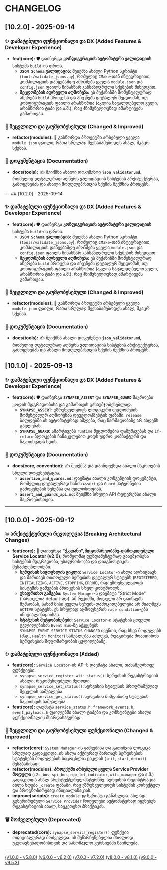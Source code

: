 # CHANGELOG

## [10.2.0] - 2025-09-14

### ✨ დამატებული ფუნქციონალი და DX (Added Features & Developer Experience)

- **feat(core):** 🛡️ დაინერგა **კონფიგურაციის ავტომატური ვალიდაციის** სისტემა `build`-ის დროს.
  - **`JSON Schema` ვალიდაცია:** შეიქმნა ახალი Python სკრიპტი (`tools/validate_jsons.py`), რომელიც `CMake`-თან ინტეგრაციით, კომპილაციის დაწყებამდე ამოწმებს ყველა `module.json` და `config.json` ფაილს წინასწარ განსაზღვრული სქემების მიხედვით.
  - **შეცდომების ადრეული აღმოჩენა:** ეს მექანიზმი მომენტალურად აჩერებს `build` პროცესს და აჩვენებს დეტალურ შეცდომას, თუ კონფიგურაციის ფაილი არასწორია (აკლია სავალდებულო ველი, არასწორია ტიპი და ა.შ.), რაც მნიშვნელოვნად ამარტივებს გამართვას.

### 🔄 შეცვლილი და გაუმჯობესებული (Changed & Improved)

- **refactor(modules):** 🧹 გასწორდა პროექტში არსებული ყველა `module.json` ფაილი, რათა სრულად შეესაბამებოდეს ახალ, მკაცრ სქემას.

### 📄 დოკუმენტაცია (Documentation)

- **docs(tools):** ✍️ შეიქმნა ახალი დოკუმენტი **`json_validator.md`**, რომელიც დეტალურად აღწერს ვალიდაციის სისტემის არქიტექტურას, გამოყენებას და ახალი მოდულებისთვის სქემის შექმნის პროცესს.

---## [10.2.0] - 2025-09-14

### ✨ დამატებული ფუნქციონალი და DX (Added Features & Developer Experience)

- **feat(core):** 🛡️ დაინერგა **კონფიგურაციის ავტომატური ვალიდაციის** სისტემა `build`-ის დროს.
  - **`JSON Schema` ვალიდაცია:** შეიქმნა ახალი Python სკრიპტი (`tools/validate_jsons.py`), რომელიც `CMake`-თან ინტეგრაციით, კომპილაციის დაწყებამდე ამოწმებს ყველა `module.json` და `config.json` ფაილს წინასწარ განსაზღვრული სქემების მიხედვით.
  - **შეცდომების ადრეული აღმოჩენა:** ეს მექანიზმი მომენტალურად აჩერებს `build` პროცესს და აჩვენებს დეტალურ შეცდომას, თუ კონფიგურაციის ფაილი არასწორია (აკლია სავალდებულო ველი, არასწორია ტიპი და ა.შ.), რაც მნიშვნელოვნად ამარტივებს გამართვას.

### 🔄 შეცვლილი და გაუმჯობესებული (Changed & Improved)

- **refactor(modules):** 🧹 გასწორდა პროექტში არსებული ყველა `module.json` ფაილი, რათა სრულად შეესაბამებოდეს ახალ, მკაცრ სქემას.

### 📄 დოკუმენტაცია (Documentation)

- **docs(tools):** ✍️ შეიქმნა ახალი დოკუმენტი **`json_validator.md`**, რომელიც დეტალურად აღწერს ვალიდაციის სისტემის არქიტექტურას, გამოყენებას და ახალი მოდულებისთვის სქემის შექმნის პროცესს.

## [10.1.0] - 2025-09-13

### ✨ დამატებული ფუნქციონალი და DX (Added Features & Developer Experience)

- **feat(core):** 🛡️ დაინერგა **`SYNAPSE_ASSERT`** და **`SYNAPSE_GUARD`** მაკროები კოდის მდგრადობისა და გამართვის გასაუმჯობესებლად.
  - **`SYNAPSE_ASSERT`:** უზრუნველყოფს ლოგიკური შეცდომების მომენტალურ აღმოჩენას დეველოპმენტის ფაზაში. `release` ბილდებში ის ავტომატურად იშლება, რაც წარმადობაზე არ ახდენს გავლენას.
  - **`SYNAPSE_GUARD`:** ამარტივებს `runtime` შეცდომების დამუშავებას და `if-return` ბლოკების ჩანაცვლებით კოდს უფრო კომპაქტურს და წაკითხვადს ხდის.

### 📄 დოკუმენტაცია (Documentation)

- **docs(core, convention):** ✍️ შეიქმნა და დაინდექსდა ახალი მაკროების სრული დოკუმენტაცია.
  - **`assertion_and_guards.md`:** დაემატა ახალი კონვენციის დოკუმენტი, რომელიც დეტალურად ხსნის `Assert` და `Guard` პატერნების გამოყენების წესებსა და ფილოსოფიას.
  - **`assert_and_guards_api.md`:** შეიქმნა სრული API რეფერენსი ახალი მაკროებისთვის.

---

## [10.0.0] - 2025-09-12

### 💥 არქიტექტურული რევოლუცია (Breaking Architectural Changes)

- **feat(core):** 🚀 დაინერგა **"ჭკვიანი", მდგომარეობაზე-დამოკიდებული Service Locator (v2.0)**, რომელმაც ფუნდამენტურად გააუმჯობესა სისტემის მდგრადობა, უსაფრთხოება და დიაგნოსტიკის შესაძლებლობები.
  - **სერვისის სიცოცხლის ციკლი:** `Service Locator`-ი ახლა აღრიცხავს და მართავს თითოეული სერვისის დეტალურ სტატუსს (`REGISTERED`, `INITIALIZING`, `ACTIVE`, `STOPPING`, `ERROR`), რაც უზრუნველყოფს სისტემის გაშვების პროცესის სრულ კონტროლს.
  - **უსაფრთხო გაშვება:** `System Manager`-ს დაემატა "Strict Mode" (ჩართულია default-ად). ამ რეჟიმში, მოდული არ დაიწყებს მუშაობას, სანამ მისი ყველა სერვის-დამოკიდებულება არ მიაღწევს `ACTIVE` სტატუსს. ეს სრულად აღმოფხვრის `race condition`-ებს ინიციალიზაციისას.
  - **სტატუსის შეტყობინებები:** `Service Locator`-ი სტატუსის ყოველი ცვლილებისას `Event Bus`-ზე აქვეყნებს `SYNAPSE_EVENT_SERVICE_STATUS_CHANGED` ივენთს, რაც სხვა მოდულებს (მაგ., `Health Monitor`) საშუალებას აძლევს, რეაგირება მოახდინონ სერვისების მდგომარეობის ცვლილებაზე.

### ✨ დამატებული ფუნქციონალი (Added)

- **feat(core):** `Service Locator`-ის API-ს დაემატა ახალი, თანამედროვე ფუნქციები:
  - `synapse_service_register_with_status()`: სერვისის რეგისტრაციის ახალი, რეკომენდებული მეთოდი.
  - `synapse_service_set_status()`: სერვისის სტატუსის პროგრამულად შეცვლის საშუალება.
  - `synapse_service_get_status()`: სერვისის მიმდინარე სტატუსის წაკითხვის საშუალება.
- **feat(core):** დაემატა `service_status.h`, `framework_events.h`, `event_payloads.h` ფაილებში ახალი ტიპები და კონსტანტები ახალი ფუნქციონალის მხარდასაჭერად.

### 🔄 შეცვლილი და გაუმჯობესებული ფუნქციონალი (Changed & Improved)

- **refactor(core):** `System Manager`-ის გაშვებისა და გათიშვის ლოგიკა სრულად გადაკეთდა. ის ახლა აქტიურად მართავს სერვისების სტატუსებს მოდულების სიცოცხლის ციკლის (`init`, `start`, `deinit`) შესაბამისად.
- **refactor(modules):** **პროექტში არსებული ყველა Service Provider მოდული** (`i2c_bus`, `spi_bus`, `rgb_led_indicator`, `wifi_manager` და ა.შ.) გადაკეთდა ახალ არქიტექტურულ პატერნზე. სერვისის რეგისტრაცია ახლა ხდება `_create` ფაზაში, რაც უზრუნველყოფს სისტემის კორექტულ და პროგნოზირებად ინიციალიზაციას.
- **improve(scripts):** `create_module.py` სკრიპტი განახლდა. ახლად გენერირებული `Service Provider` მოდულები ავტომატურად იყენებენ რეგისტრაციის ახალ, საუკეთესო პრაქტიკას.

### 🗑️ მოძველებული (Deprecated)

- **deprecated(core):** `synapse_service_register()` ფუნქცია ოფიციალურად მოძველდა. ის შენარჩუნებულია მხოლოდ უკუთავსებადობისთვის და სამომავლო ვერსიებში წაიშლება.

---
[(v1.0.0 - v5.8.0)](docs/changelog/v5.md)
[(v6.0.0 - v6.2.0)](docs/changelog/v6.md)
[(v7.0.0 - v7.2.0)](docs/changelog/v7.md)
[(v8.0.0 - v8.1.0)](docs/changelog/v8.md)
[(v9.0.0 - v9.5.3)](docs/changelog/v9.md)
